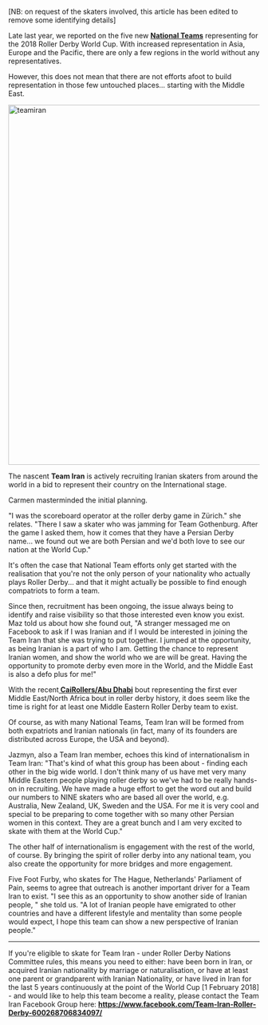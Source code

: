 <html><body><p>[NB: on request of the skaters involved, this article has been edited to remove some identifying details]

Late last year, we reported on the five new <strong><a href="https://scottishrollerderbyblog.com/2016/12/22/new-nations-in-the-world-cup/">National Teams</a></strong> representing for the 2018 Roller Derby World Cup. With increased representation in Asia, Europe and the Pacific, there are only a few regions in the world without any representatives.

However, this does not mean that there are not efforts afoot to build representation in those few untouched places... starting with the Middle East.

<img class="size-full wp-image-15537 aligncenter" src="/2017/03/teamiran.jpg" alt="teamiran" width="960" height="720">

The nascent <strong>Team Iran</strong> is actively recruiting Iranian skaters from around the world in a bid to represent their country on the International stage.

Carmen masterminded the initial planning.

"I was the scoreboard operator at the roller derby game in Zürich." she relates. "There I saw a skater who was jamming for Team Gothenburg. After the game I asked them, how it comes that they have a Persian Derby name... we found out we are both Persian and we'd both love to see our nation at the World Cup."

It's often the case that National Team efforts only get started with the realisation that you're not the only person of your nationality who actually plays Roller Derby... and that it might actually be possible to find enough compatriots to form a team.

Since then, recruitment has been ongoing, the issue always being to identify and raise visibility so that those interested even know you exist. Maz told us about how she found out, "A stranger messaged me on Facebook to ask if I was Iranian and if I would be interested in joining the Team Iran that she was trying to put together. I jumped at the opportunity, as being Iranian is a part of who I am. Getting the chance to represent Iranian women, and show the world who we are will be great. Having the opportunity to promote derby even more in the World, and the Middle East is also a defo plus for me!"

With the recent<strong><a href="https://scottishrollerderbyblog.com/2017/01/18/menas-first-ever-public-interleague-abu-dhabi-v-cairollers/"> CaiRollers/Abu Dhabi</a></strong> bout representing the first ever Middle East/North Africa bout in roller derby history, it does seem like the time is right for at least one Middle Eastern Roller Derby team to exist.

Of course, as with many National Teams, Team Iran will be formed from both expatriots and Iranian nationals (in fact, many of its founders are distributed across Europe, the USA and beyond).

Jazmyn, also a Team Iran member, echoes this kind of internationalism in Team Iran: <span class="s1">"That's kind of what this group has been about - finding each other in the big wide world. I don't think many of us have met very many Middle Eastern people playing roller derby so we've had to be really hands-on in recruiting. We have made a huge effort to get the word out and build our numbers to NINE skaters who are based all over the world, e.g. Australia, New Zealand, UK, Sweden and the USA. For me it is very cool and special to be preparing to come together with so many other Persian women in this context. They are a great bunch and I am very excited to skate with them at the World Cup."</span>

The other half of internationalism is engagement with the rest of the world, of course. By bringing the spirit of roller derby into any national team, you also create the opportunity for more bridges and more engagement.

Five Foot Furby, who skates for The Hague, Netherlands' Parliament of Pain, seems to agree that outreach is another important driver for a Team Iran to exist. "I see this as an opportunity to show another side of Iranian people, " she told us. "A lot of Iranian people have emigrated to other countries and have a different lifestyle and mentality than some people would expect, I hope this team can show a new perspective of Iranian people."



</p><hr>

If you're eligible to skate for Team Iran - under Roller Derby Nations Committee rules, this means you need to either: have been born in Iran, or acquired Iranian nationality by marriage or naturalisation, or have at least one parent or grandparent with Iranian Nationality, or have lived in Iran for the last 5 years continuously at the point of the World Cup [1 February 2018] - and would like to help this team become a reality, please contact the Team Iran Facebook Group here: <strong><a href="https://www.facebook.com/Team-Iran-Roller-Derby-600268706834097/">https://www.facebook.com/Team-Iran-Roller-Derby-600268706834097/</a></strong></body></html>
